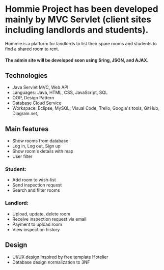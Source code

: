 # Hommie Project has been developed mainly by MVC Servlet (client sites including landlords and students). <br>
Hommie is a platform for landlords to list their spare rooms and students to find a shared room to rent.

<h4>The admin site will be developed soon using Sring, JSON, and AJAX.</h4>

## Technologies
- Java Servlet MVC, Web API
- Languages: Java, HTML, CSS, JavaScript, SQL
- OOP, Design Pattern
- Database Cloud Service 
- Workspace: Eclipse, MySQL, Visual Code, Trello, Google's tools, GitHub, Diagram.net, 


## Main features
- Show rooms from database
- Log in, Log out, Sign up
- Show room's details with map
- User filter

### Student:
- Add room to wish-list
- Send inspection request
- Search and filter rooms

### Landlord:
- Upload, update, delete room
- Receive inspection request via email
- Payment to upload room 
- View inspection history


## Design
- UI/UX design inspired by free template Hotelier 
- Database design normalization to 3NF

